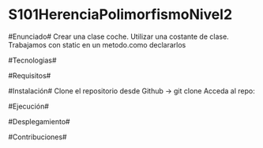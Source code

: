 # S101HerenciaPolimorfismoNivel2
#Enunciado# Crear una clase coche. Utilizar una costante de clase. Trabajamos con static en un metodo.como declararlos

#Tecnologias#

#Requisitos#

#Instalación# Clone el repositorio desde Github -> git clone Acceda al repo:

#Ejecución#

#Desplegamiento#

#Contribuciones#
